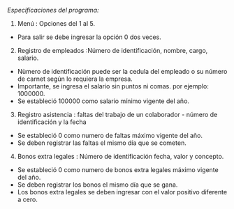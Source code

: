 <em>Especificaciones del programa:</em>

1. Menú : Opciones del 1 al 5. 
- Para salir se debe ingresar la opción 0 dos veces.

2. Registro de empleados :Número de identificación, nombre, cargo, salario.
- Nùmero de identificación puede ser la cedula del empleado o su número de carnet según lo requiera la empresa.
- Importante, se ingresa el salario sin puntos ni comas. por ejemplo: 1000000. 
- Se estableció 100000 como salario mínimo vigente del año.


3. Registro asistencia : faltas del trabajo de un colaborador - número de identificación y la fecha 
- Se estableció 0 como numero de faltas máximo vigente del año.
- Se deben registrar las faltas el mismo día que se cometen. 

4. Bonos extra legales :  Número de identificación fecha, valor y concepto.
- Se estableció 0 como numero de bonos extra legales máximo vigente del año.    
- Se deben registrar los bonos el mismo día que se gana.
- Los bonos extra legales se deben ingresar con el valor positivo diferente a cero.
